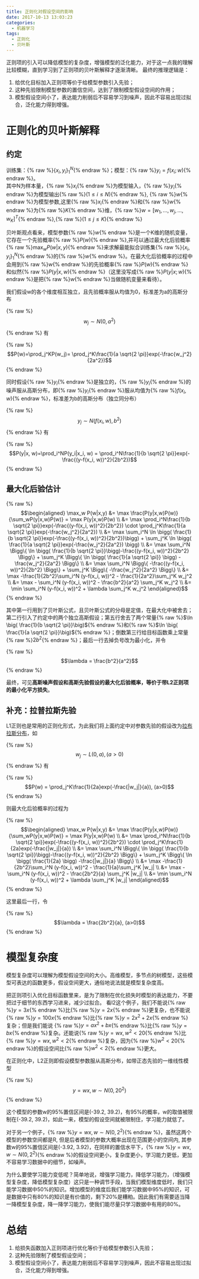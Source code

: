 ```yaml
---
title: 正则化对假设空间的影响
date: 2017-10-13 13:03:23
categories:
  - 机器学习
tags: 
  - 正则化
  - 贝叶斯
---
```


正则项的引入可以降低模型的复杂度，增强模型的泛化能力，对于这一点我的理解比较模糊，直到学习到了正则项的贝叶斯解释才逐渐清晰。
最终的推理逻辑是：<br>
1. 给优化目标加入正则项等价于给模型参数引入先验；
2. 这种先验限制模型参数的置信空间，达到了限制模型假设空间的作用；
3. 模型假设空间小了，表达能力削弱后不容易学习到噪声，因此不容易出现过拟合，泛化能力得到增强。

# 正则化的贝叶斯解释
## 约定
训练集：{% raw %}$\{x_i, y_i\}^N_1${% endraw %}；模型：{% raw %}$y_i=f(x_i; w)${% endraw %}。<br>
其中N为样本量，{% raw %}$x_i${% endraw %}为模型输入，{% raw %}$y_i${% endraw %}为模型输出{% raw %}$(1 \leq i \leq N)${% endraw %}, {% raw %}$w${% endraw %}为模型参数,这里{% raw %}$x_i${% endraw %}和{% raw %}$w${% endraw %}为{% raw %}$K${% endraw %}维，{% raw %}$w=[w_1,...,w_j,...,w_K]^T${% endraw %},{% raw %}$(1 \leq j \leq K)${% endraw %}

贝叶斯观点看来，模型参数{% raw %}$w${% endraw %}是一个K维的随机变量，它存在一个先验概率{% raw %}$P(w)${% endraw %},并可以通过最大化后验概率{% raw %}$\max_w P(w|x,y)${% endraw %}来求解最能拟合训练集{% raw %}$\{x_i, y_i\}^N_1${% endraw %}的{% raw %}$w${% endraw %}。在最大化后验概率的过程中会用到{% raw %}$w${% endraw %}的先验概率{% raw %}$P(w)${% endraw %}和似然{% raw %}$P(y|x, w)${% endraw %}（这里没写成{% raw %}$P(y|x; w)${% endraw %}是把{% raw %}$w${% endraw %}当做随机变量来看待）。<br>

我们假设w的各个维度相互独立，且先验概率服从均值为0，标准差为a的高斯分布

{% raw %}$$w_j \sim N(0,a^2)$${% endraw %}
有

{% raw %}$$P(w)=\prod_j^KP(w_j)= \prod_j^K\frac{1}{a \sqrt{2 \pi}}exp(-\frac{w_j^2}{2a^2})$${% endraw %}

同时假设{% raw %}$y_i${% endraw %}是独立的，{% raw %}$y_i${% endraw %}的噪声服从高斯分布，即{% raw %}$y_i${% endraw %}服从均值为{% raw %}$f(x_i, w)${% endraw %}，标准差为b的高斯分布（独立同分布）

{% raw %}$$y_j \sim N(f(x_i, w),b^2)$${% endraw %}
有

{% raw %}$$P(y|x, w)=\prod_i^NP(y_i|x_i, w) = \prod_i^N\frac{1}{b \sqrt{2 \pi}}exp(-\frac{(y-f(x_i, w))^2}{2b^2})$${% endraw %}

## 最大化后验估计

{% raw %}$$\begin{aligned}
\max_w P(w|x,y) &= \max \frac{P(y|x,w)P(w)}{\sum_wP(y|x,w)P(w)} = \max P(y|x,w)P(w) \\
&= \max \prod_i^N\frac{1}{b \sqrt{2 \pi}}exp(-\frac{(y-f(x_i, w))^2}{2b^2}) \cdot \prod_j^K\frac{1}{a \sqrt{2 \pi}}exp(-\frac{w_j^2}{2a^2}) \\
&= \max \sum_i^N \ln \bigg( \frac{1}{b \sqrt{2 \pi}}exp(-\frac{(y-f(x_i, w))^2}{2b^2})\bigg) + \sum_j^K \ln \bigg( \frac{1}{a \sqrt{2 \pi}}exp(-\frac{w_j^2}{2a^2}) \bigg) \\
&= \max \sum_i^N \Bigg\{ \ln \bigg( \frac{1}{b \sqrt{2 \pi}}\bigg)-\frac{(y-f(x_i, w))^2}{2b^2} \Bigg\} + \sum_j^K \Bigg\{ \ln \bigg( \frac{1}{a \sqrt{2 \pi}} \bigg) -\frac{w_j^2}{2a^2} \Bigg\} \\
&= \max \sum_i^N \Bigg\{ -\frac{(y-f(x_i, w))^2}{2b^2} \Bigg\} + \sum_j^K \Bigg\{  -\frac{w_j^2}{2a^2} \Bigg\} \\
&= \max -\frac{1}{2b^2}\sum_i^N (y-f(x_i, w))^2 - \frac{1}{2a^2}\sum_j^K w_j^2 \\ 
&= \max - \sum_i^N (y-f(x_i, w))^2 - \frac{b^2}{a^2} \sum_j^K w_j^2 \\
&= \min \sum_i^N (y-f(x_i, w))^2 + \lambda \sum_j^K w_j^2
\end{aligned}$${% endraw %}

其中第一行用到了贝叶斯公式，且贝叶斯公式的分母是定值，在最大化中被舍去；第二行引入了约定中的两个独立高斯假设；第五行舍去了两个常量{% raw %}$\ln \big( \frac{1}{b \sqrt{2 \pi}}\big)${% endraw %}和{% raw %}$\ln \big( \frac{1}{a \sqrt{2 \pi}}\big)${% endraw %}；倒数第三行给目标函数乘上常量{% raw %}$2b^2${% endraw %}；最后一行去掉负号改为最小化，并令

{% raw %}$$\lambda = \frac{b^2}{a^2}$${% endraw %}

最终，可见**高斯噪声假设和高斯先验假设的最大化后验概率，等价于带L2正则项的最小化平方损失**。

## 补充：拉普拉斯先验
L1正则也是常用的正则化形式，为此我们将上面约定中对参数先验的假设改为<a href="https://zh.wikipedia.org/wiki/%E6%8B%89%E6%99%AE%E6%8B%89%E6%96%AF%E5%88%86%E5%B8%83" title="拉布拉斯分布">拉布拉斯分布</a>，如

{% raw %}$$w_j \sim L(0,a), (a>0)$${% endraw %}
有

{% raw %}$$P(w) = \prod_j^K\frac{1}{2a}exp(-\frac{|w_j|}{a}), (a>0)$${% endraw %}

则最大化后验概率的过程为

{% raw %}$$\begin{aligned}
\max_w P(w|x,y) &= \max \frac{P(y|x,w)P(w)}{\sum_wP(y|x,w)P(w)} = \max P(y|x,w)P(w) \\
&= \max \prod_i^N\frac{1}{b \sqrt{2 \pi}}exp(-\frac{(y-f(x_i, w))^2}{2b^2}) \cdot \prod_j^K\frac{1}{2a}exp(-\frac{|w_j|}{a}) \\
&= \max \sum_i^N \Bigg\{ \ln \bigg( \frac{1}{b \sqrt{2 \pi}}\bigg)-\frac{(y-f(x_i, w))^2}{2b^2} \Bigg\} + \sum_j^K \Bigg\{ \ln \bigg( \frac{1}{2a} \bigg) -\frac{|w_j|}{a} \Bigg\} \\
&= \max -\frac{1}{2b^2}\sum_i^N (y-f(x_i, w))^2 - \frac{1}{a}\sum_j^K |w_j| \\ 
&= \max - \sum_i^N (y-f(x_i, w))^2 - \frac{2b^2}{a} \sum_j^K |w_j| \\
&= \min \sum_i^N (y-f(x_i, w))^2 + \lambda \sum_j^K |w_j|
\end{aligned}$${% endraw %}

这里最后一行，令

{% raw %}$$\lambda = \frac{2b^2}{a}, (a>0)$${% endraw %}

# 模型复杂度
模型复杂度可以理解为模型假设空间的大小。高维模型，多节点的树模型，这些模型可表达的函数更多，假设空间更大，通俗地说法就是模型复杂度高。

把正则项引入优化目标函数里来，是为了限制在优化损失时模型的表达能力，不要把过于细节的东西学习进来，减少过拟合。
看l2这个例子，我们不能说{% raw %}$y=3x${% endraw %}比{% raw %}$y=2x${% endraw %}更复杂，也不能说{% raw %}$y=100x${% endraw %}比{% raw %}$y=2x^2+2x${% endraw %}复杂；但是我们能说 {% raw %}$y=ax^2+bx${% endraw %}比{% raw %}$y=bx${% endraw %}复杂。还能说{% raw %}$y=wx,w^2<20${% endraw %}比{% raw %}$y=wx,w^2<2${% endraw %}复杂，因为{% raw %}$w^2<20${% endraw %}的假设空间比{% raw %}$w^2<2${% endraw %}更大。

在正则化中，L2正则即假设模型参数服从高斯分布，如带正态先验的一维线性模型

{% raw %}$$y=wx, w \sim N(0,20^2)$${% endraw %}

这个模型的参数w的95%置信区间是(-39.2, 39.2)，有95%的概率，w的取值被限制在(-39.2, 39.2)，如此一来，模型的假设空间就被限制住，学习能力就低了。

对于另一个例子，{% raw %}$y=wx, w \sim N(0,2^2)${% endraw %}，虽然这两个模型的参数空间都是R, 但是后者模型的参数大概率出现在范围更小的空间内, 其参数w的95%置信区间是(-3.92, 3.92)，在同样的置信水平下，{% raw %}$y=wx, w \sim N(0,2^2)${% endraw %}的假设空间更小，复杂度更小，学习能力更低，更加不容易学习数据中的细节，如噪声。

为什么要使学习能力变低呢？简单地说，增强学习能力，降低学习能力，（增强模型复杂度，降低模型复杂度）这只是一种调节手段，当我们模型维度低时，我们只能学习数据中50%的知识。增加模型的维度后我们能学习数据中95%的知识，可是数据中只有80%的知识是有价值的，剩下20%是糟粕。因此我们有需要适当降一降模型复杂度，降一降学习能力，使我们能尽量只学习数据中有用的80%。

# 总结
1. 给损失函数加入正则项进行优化等价于给模型参数引入先验；
2. 这种先验限制了模型假设空间；
3. 模型假设空间小了，表达能力削弱后不容易学习到噪声，因此不容易出现过拟合，泛化能力得到增强。

<div id="container"></div>
<link rel="stylesheet" href="https://imsun.github.io/gitment/style/default.css">
<script src="https://imsun.github.io/gitment/dist/gitment.browser.js"></script>
<script>
var gitment = new Gitment({
  id: 'regularization',
  title: '正则化对假设空间的影响',
  owner: 'yiyang186',
  repo: 'blog_comment',
  oauth: {
    client_id: '2786ddc8538588bfc0c8',
    client_secret: '83713f049f4b7296d27fe579a30cdfe9e2e45215',
  },
})
gitment.render('container')
</script>